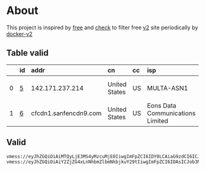 
# About

This project is inspired by [free](https://github.com/freefq/free) and [check](https://github.com/yeahwu/check) to filter free [v2](https://github.com/v2fly/v2ray-core) site periodically by [docker-v2](https://hub.docker.com/r/v2ray/official)

    

## Table valid
|    | id                 | addr                  | cn            | cc   | isp                              | ip                                 | chatgpt          |
|---:|:-------------------|:----------------------|:--------------|:-----|:---------------------------------|:-----------------------------------|:-----------------|
|  0 | [5](config/5.json) | 142.171.237.214       | United States | US   | MULTA-ASN1                       | 2607:f130:109:0:225:90ff:fea6:c7ae | Yes (Region: US) |
|  1 | [6](config/6.json) | cfcdn1.sanfencdn9.com | United States | US   | Eons Data Communications Limited | 38.207.156.106                     | Yes (Region: US) |

## Valid
```
vmess://eyJhZGQiOiAiMTQyLjE3MS4yMzcuMjE0IiwgImFpZCI6IDY0LCAiaG9zdCI6ICJ3d3cuMjMxNjg0OTkueHl6IiwgImlkIjogIjQxODA0OGFmLWEyOTMtNGI5OS05YjBjLTk4Y2EzNTgwZGQyNCIsICJuZXQiOiAid3MiLCAicGF0aCI6ICIvcGF0aC8yMjEzMTIyODEwMDkiLCAicG9ydCI6IDQ0MywgInBzIjogImdpdGh1Yi5jb20vZnJlZWZxIC0gXHU1MmEwXHU2MmZmXHU1OTI3ICA1IiwgInRscyI6ICJ0bHMiLCAidHlwZSI6ICJhdXRvIiwgInNlY3VyaXR5IjogImF1dG8iLCAic2tpcC1jZXJ0LXZlcmlmeSI6IHRydWUsICJzbmkiOiAiIn0=
vmess://eyJhZGQiOiAiY2ZjZG4xLnNhbmZlbmNkbjkuY29tIiwgImFpZCI6IDAsICJob3N0IjogInVzNmd6eFFSckU0LmZ6YnFmcnNlLnh5eiIsICJpZCI6ICJhZTE2ZDVhNC05YTIyLTQxNzctODg4NC03N2FhM2IzMDlkMzAiLCAibmV0IjogIndzIiwgInBhdGgiOiAiL3ZpZGVvL2JZZEo3VmMyV2UiLCAicG9ydCI6IDg4ODAsICJwcyI6ICJnaXRodWIuY29tL2ZyZWVmcSAtIFx1N2Y4ZVx1NTZmZENsb3VkRmxhcmVcdTUxNmNcdTUzZjhDRE5cdTgyODJcdTcwYjkgNiIsICJzY3kiOiAiYWVzLTEyOC1nY20iLCAidGxzIjogIm5vbmUiLCAidHlwZSI6ICJub25lIiwgInYiOiAyfQ==
```

